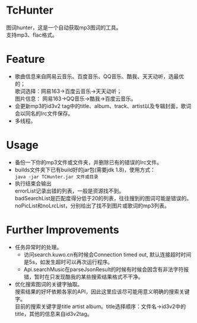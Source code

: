 # TcHunter
图词hunter，这是一个自动获取mp3图词的工具。  
支持mp3、flac格式。

# Feature
* 歌曲信息来自网易云音乐、百度音乐、QQ音乐、酷我、天天动听，选最优的；  
  歌词选择：网易163->百度云音乐->天天动听；  
  图片信息： 网易163->QQ音乐->酷我->百度云音乐。  
* 会更新mp3的id3v2 tag中的title、album、track、artist以及专辑封面，歌词会以同名的lrc文件保存。  
* 多线程。  

# Usage
* 备份一下你的mp3文件或文件夹，并删除已有的错误的lrc文件。  
* builds文件夹下已有build好的jar包(需要jdk 1.8)，使用方式：    
  `java -jar TCHunter.jar 文件或目录`
* 执行结束会输出  
  errorList记录出错的列表，一般是资源找不到。  
  badSearchList是匹配度得分低于20的列表，往往搜到的图词可能是错误的。  
  noPicList和noLrcList，分别给出了找不到图片或歌词的mp3列表。


# Further Improvements 
* 任务异常时的处理。  
    * 访问search.kuwo.cn有时候会Connection timed out, 默认连接超时时间是5s，如发生超时可以再次运行程序。
    * Api.searchMusic在parseJsonResult的时候有时候会因含有非法字符报错，暂时在只发现酷我的某些搜索结果格式不干净。
* 优化搜索图词的关键字抽取。  
    搜索结果的好坏依赖各家的API，因此这里应该尽可能用意义明确的搜索关键字。  
    目前的搜索关键字是title artist album。title选择顺序：文件名->id3v2中的title，其他的信息来自id3v2tag。  